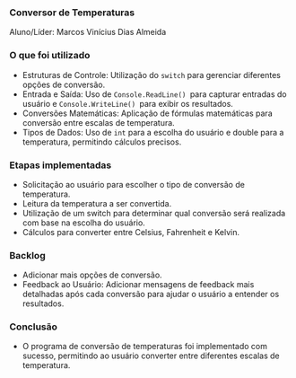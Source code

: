 ### Conversor de Temperaturas
 Aluno/Líder: Marcos Vinícius Dias Almeida
 
 ### **O que foi utilizado**
- Estruturas de Controle: Utilização do ```switch``` para gerenciar diferentes opções de conversão.
- Entrada e Saída: Uso de ```Console.ReadLine() ```para capturar entradas do usuário e ```Console.WriteLine() ```para exibir os resultados.
- Conversões Matemáticas: Aplicação de fórmulas matemáticas para conversão entre escalas de temperatura.
- Tipos de Dados: Uso de ```int``` para a escolha do usuário e double para a temperatura, permitindo cálculos precisos.

### **Etapas implementadas**
  - Solicitação ao usuário para escolher o tipo de conversão de temperatura.
  - Leitura da temperatura a ser convertida.
  - Utilização de um switch para determinar qual conversão será realizada com base na escolha do usuário.
  - Cálculos para converter entre Celsius, Fahrenheit e Kelvin.
 
 ###  **Backlog**
  - Adicionar mais opções de conversão.
  - Feedback ao Usuário: Adicionar mensagens de feedback mais detalhadas após cada conversão para ajudar o usuário a entender os resultados.
    
  ### **Conclusão**
  - O programa de conversão de temperaturas foi implementado com sucesso, permitindo ao usuário converter entre diferentes escalas de temperatura.
